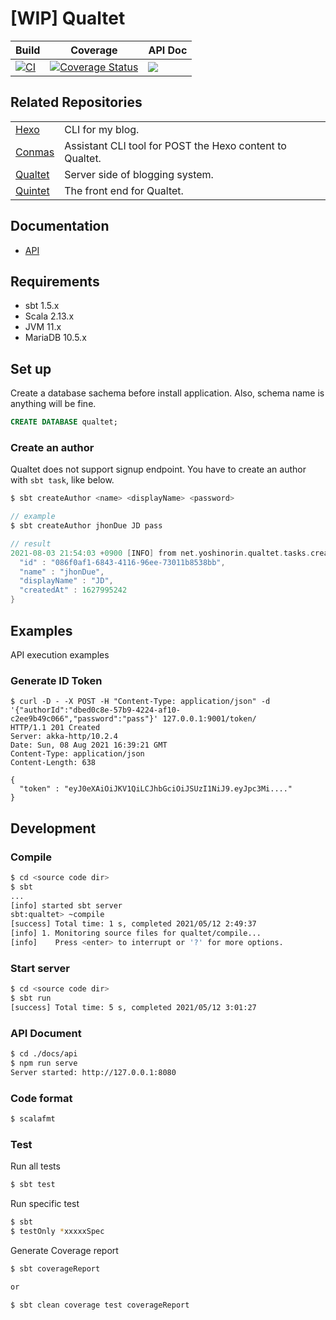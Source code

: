 # [WIP] Qualtet

|Build|Coverage|API Doc|
|---|---|---|
|[![CI](https://img.shields.io/github/workflow/status/yoshinorin/qualtet/CI/master?label=CI)](https://github.com/yoshinorin/qualtet/actions)|[![Coverage Status](https://coveralls.io/repos/github/yoshinorin/qualtet/badge.svg?branch=master)](https://coveralls.io/github/yoshinorin/qualtet?branch=master)|[![](https://img.shields.io/badge/Doc-Swagger-blue.svg)](https://yoshinorin.github.io/qualtet/)|

## Related Repositories

|||
|---|---|
|[Hexo](https://github.com/hexojs/hexo)|CLI for my blog.|
|[Conmas](https://github.com/yoshinorin/conmas)|Assistant CLI tool for POST the Hexo content to Qualtet.|
|[Qualtet](https://github.com/yoshinorin/qualtet)|Server side of blogging system.|
|[Quintet](https://github.com/yoshinorin/quintet)|The front end for Qualtet.|

## Documentation

* [API](https://yoshinorin.github.io/qualtet/)
## Requirements

* sbt 1.5.x
* Scala 2.13.x
* JVM 11.x
* MariaDB 10.5.x

## Set up

Create a database sachema before install application. Also, schema name is anything will be fine.

```sql
CREATE DATABASE qualtet;
```

### Create an author

Qualtet does not support signup endpoint. You have to create an author with `sbt task`, like below.

```scala
$ sbt createAuthor <name> <displayName> <password>

// example
$ sbt createAuthor jhonDue JD pass

// result
2021-08-03 21:54:03 +0900 [INFO] from net.yoshinorin.qualtet.tasks.createAuthor$ - user created: {
  "id" : "086f0af1-6843-4116-96ee-73011b8538bb",
  "name" : "jhonDue",
  "displayName" : "JD",
  "createdAt" : 1627995242
}
```

## Examples

API execution examples

### Generate ID Token

```
$ curl -D - -X POST -H "Content-Type: application/json" -d '{"authorId":"dbed0c8e-57b9-4224-af10-c2ee9b49c066","password":"pass"}' 127.0.0.1:9001/token/
HTTP/1.1 201 Created
Server: akka-http/10.2.4
Date: Sun, 08 Aug 2021 16:39:21 GMT
Content-Type: application/json
Content-Length: 638

{
  "token" : "eyJ0eXAiOiJKV1QiLCJhbGciOiJSUzI1NiJ9.eyJpc3Mi...."
}
```

## Development

### Compile

```sh
$ cd <source code dir>
$ sbt
...
[info] started sbt server
sbt:qualtet> ~compile
[success] Total time: 1 s, completed 2021/05/12 2:49:37
[info] 1. Monitoring source files for qualtet/compile...
[info]    Press <enter> to interrupt or '?' for more options.
```

### Start server

```sh
$ cd <source code dir>
$ sbt run
[success] Total time: 5 s, completed 2021/05/12 3:01:27
```

### API Document

```sh
$ cd ./docs/api
$ npm run serve
Server started: http://127.0.0.1:8080
```

### Code format

```sh
$ scalafmt
```

### Test

Run all tests

```sh
$ sbt test
```

Run specific test


```sh
$ sbt
$ testOnly *xxxxxSpec
```

Generate Coverage report

```sh
$ sbt coverageReport

or

$ sbt clean coverage test coverageReport
```

